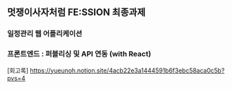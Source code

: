 ## 멋쟁이사자처럼 FE:SSION 최종과제

### 일정관리 웹 어플리케이션

### 프론트엔드 : 퍼블리싱 및 API 연동 (with React)

[회고록] https://yueunoh.notion.site/4acb22e3a1444591b6f3ebc58aca0c5b?pvs=4
